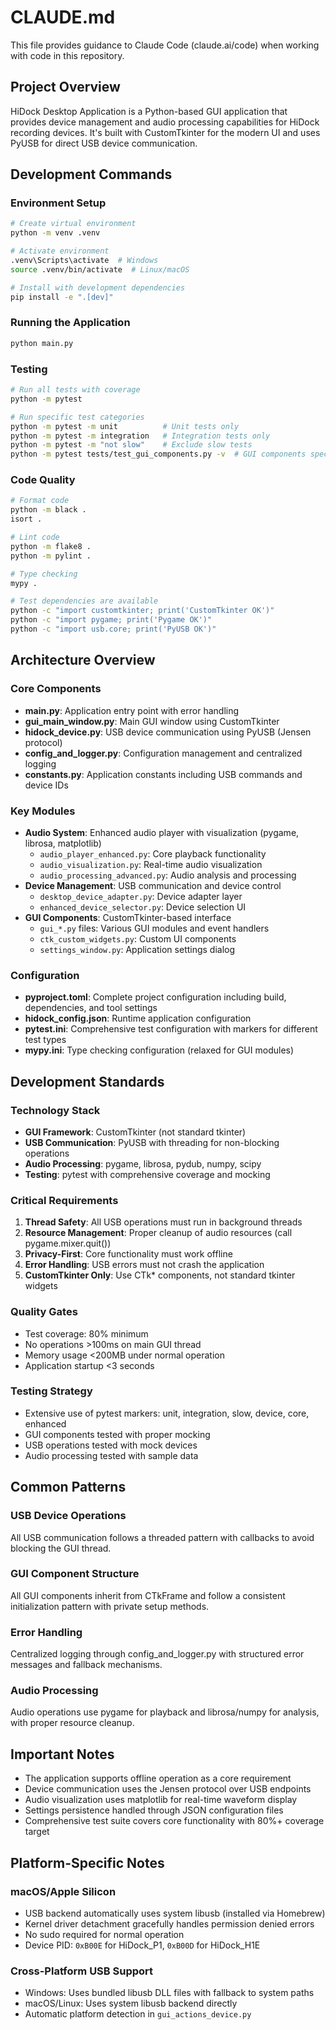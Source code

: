 # CLAUDE.md

This file provides guidance to Claude Code (claude.ai/code) when working with code in this repository.

## Project Overview

HiDock Desktop Application is a Python-based GUI application that provides device management and audio processing capabilities for HiDock recording devices. It's built with CustomTkinter for the modern UI and uses PyUSB for direct USB device communication.

## Development Commands

### Environment Setup
```bash
# Create virtual environment
python -m venv .venv

# Activate environment
.venv\Scripts\activate  # Windows
source .venv/bin/activate  # Linux/macOS

# Install with development dependencies
pip install -e ".[dev]"
```

### Running the Application
```bash
python main.py
```

### Testing
```bash
# Run all tests with coverage
python -m pytest

# Run specific test categories
python -m pytest -m unit          # Unit tests only
python -m pytest -m integration   # Integration tests only
python -m pytest -m "not slow"    # Exclude slow tests
python -m pytest tests/test_gui_components.py -v  # GUI components specifically
```

### Code Quality
```bash
# Format code
python -m black .
isort .

# Lint code
python -m flake8 .
python -m pylint .

# Type checking
mypy .

# Test dependencies are available
python -c "import customtkinter; print('CustomTkinter OK')"
python -c "import pygame; print('Pygame OK')"
python -c "import usb.core; print('PyUSB OK')"
```

## Architecture Overview

### Core Components
- **main.py**: Application entry point with error handling
- **gui_main_window.py**: Main GUI window using CustomTkinter
- **hidock_device.py**: USB device communication using PyUSB (Jensen protocol)
- **config_and_logger.py**: Configuration management and centralized logging
- **constants.py**: Application constants including USB commands and device IDs

### Key Modules
- **Audio System**: Enhanced audio player with visualization (pygame, librosa, matplotlib)
  - `audio_player_enhanced.py`: Core playback functionality
  - `audio_visualization.py`: Real-time audio visualization
  - `audio_processing_advanced.py`: Audio analysis and processing
- **Device Management**: USB communication and device control
  - `desktop_device_adapter.py`: Device adapter layer
  - `enhanced_device_selector.py`: Device selection UI
- **GUI Components**: CustomTkinter-based interface
  - `gui_*.py` files: Various GUI modules and event handlers
  - `ctk_custom_widgets.py`: Custom UI components
  - `settings_window.py`: Application settings dialog

### Configuration
- **pyproject.toml**: Complete project configuration including build, dependencies, and tool settings
- **hidock_config.json**: Runtime application configuration
- **pytest.ini**: Comprehensive test configuration with markers for different test types
- **mypy.ini**: Type checking configuration (relaxed for GUI modules)

## Development Standards

### Technology Stack
- **GUI Framework**: CustomTkinter (not standard tkinter)
- **USB Communication**: PyUSB with threading for non-blocking operations
- **Audio Processing**: pygame, librosa, pydub, numpy, scipy
- **Testing**: pytest with comprehensive coverage and mocking

### Critical Requirements
1. **Thread Safety**: All USB operations must run in background threads
2. **Resource Management**: Proper cleanup of audio resources (call pygame.mixer.quit())
3. **Privacy-First**: Core functionality must work offline
4. **Error Handling**: USB errors must not crash the application
5. **CustomTkinter Only**: Use CTk* components, not standard tkinter widgets

### Quality Gates
- Test coverage: 80% minimum
- No operations >100ms on main GUI thread
- Memory usage <200MB under normal operation
- Application startup <3 seconds

### Testing Strategy
- Extensive use of pytest markers: unit, integration, slow, device, core, enhanced
- GUI components tested with proper mocking
- USB operations tested with mock devices
- Audio processing tested with sample data

## Common Patterns

### USB Device Operations
All USB communication follows a threaded pattern with callbacks to avoid blocking the GUI thread.

### GUI Component Structure
All GUI components inherit from CTkFrame and follow a consistent initialization pattern with private setup methods.

### Error Handling
Centralized logging through config_and_logger.py with structured error messages and fallback mechanisms.

### Audio Processing
Audio operations use pygame for playback and librosa/numpy for analysis, with proper resource cleanup.

## Important Notes
- The application supports offline operation as a core requirement
- Device communication uses the Jensen protocol over USB endpoints
- Audio visualization uses matplotlib for real-time waveform display
- Settings persistence handled through JSON configuration files
- Comprehensive test suite covers core functionality with 80%+ coverage target

## Platform-Specific Notes

### macOS/Apple Silicon
- USB backend automatically uses system libusb (installed via Homebrew)
- Kernel driver detachment gracefully handles permission denied errors
- No sudo required for normal operation
- Device PID: `0xB00E` for HiDock_P1, `0xB00D` for HiDock_H1E

### Cross-Platform USB Support
- Windows: Uses bundled libusb DLL files with fallback to system paths
- macOS/Linux: Uses system libusb backend directly
- Automatic platform detection in `gui_actions_device.py`